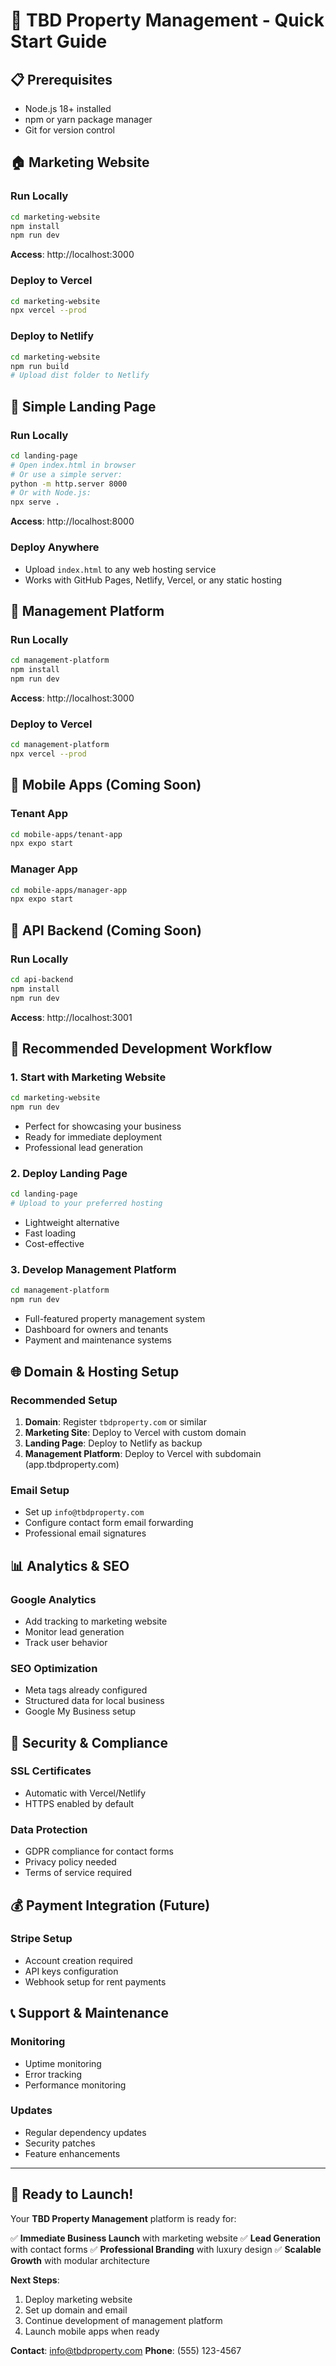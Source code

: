 # 🚀 TBD Property Management - Quick Start Guide

## 📋 **Prerequisites**
- Node.js 18+ installed
- npm or yarn package manager
- Git for version control

## 🏠 **Marketing Website**

### **Run Locally**
```bash
cd marketing-website
npm install
npm run dev
```
**Access**: http://localhost:3000

### **Deploy to Vercel**
```bash
cd marketing-website
npx vercel --prod
```

### **Deploy to Netlify**
```bash
cd marketing-website
npm run build
# Upload dist folder to Netlify
```

## 📄 **Simple Landing Page**

### **Run Locally**
```bash
cd landing-page
# Open index.html in browser
# Or use a simple server:
python -m http.server 8000
# Or with Node.js:
npx serve .
```
**Access**: http://localhost:8000

### **Deploy Anywhere**
- Upload `index.html` to any web hosting service
- Works with GitHub Pages, Netlify, Vercel, or any static hosting

## 🏢 **Management Platform**

### **Run Locally**
```bash
cd management-platform
npm install
npm run dev
```
**Access**: http://localhost:3000

### **Deploy to Vercel**
```bash
cd management-platform
npx vercel --prod
```

## 📱 **Mobile Apps** (Coming Soon)

### **Tenant App**
```bash
cd mobile-apps/tenant-app
npx expo start
```

### **Manager App**
```bash
cd mobile-apps/manager-app
npx expo start
```

## 🔧 **API Backend** (Coming Soon)

### **Run Locally**
```bash
cd api-backend
npm install
npm run dev
```
**Access**: http://localhost:3001

## 🎯 **Recommended Development Workflow**

### **1. Start with Marketing Website**
```bash
cd marketing-website
npm run dev
```
- Perfect for showcasing your business
- Ready for immediate deployment
- Professional lead generation

### **2. Deploy Landing Page**
```bash
cd landing-page
# Upload to your preferred hosting
```
- Lightweight alternative
- Fast loading
- Cost-effective

### **3. Develop Management Platform**
```bash
cd management-platform
npm run dev
```
- Full-featured property management system
- Dashboard for owners and tenants
- Payment and maintenance systems

## 🌐 **Domain & Hosting Setup**

### **Recommended Setup**
1. **Domain**: Register `tbdproperty.com` or similar
2. **Marketing Site**: Deploy to Vercel with custom domain
3. **Landing Page**: Deploy to Netlify as backup
4. **Management Platform**: Deploy to Vercel with subdomain (app.tbdproperty.com)

### **Email Setup**
- Set up `info@tbdproperty.com`
- Configure contact form email forwarding
- Professional email signatures

## 📊 **Analytics & SEO**

### **Google Analytics**
- Add tracking to marketing website
- Monitor lead generation
- Track user behavior

### **SEO Optimization**
- Meta tags already configured
- Structured data for local business
- Google My Business setup

## 🔐 **Security & Compliance**

### **SSL Certificates**
- Automatic with Vercel/Netlify
- HTTPS enabled by default

### **Data Protection**
- GDPR compliance for contact forms
- Privacy policy needed
- Terms of service required

## 💰 **Payment Integration** (Future)

### **Stripe Setup**
- Account creation required
- API keys configuration
- Webhook setup for rent payments

## 📞 **Support & Maintenance**

### **Monitoring**
- Uptime monitoring
- Error tracking
- Performance monitoring

### **Updates**
- Regular dependency updates
- Security patches
- Feature enhancements

---

## 🎉 **Ready to Launch!**

Your **TBD Property Management** platform is ready for:

✅ **Immediate Business Launch** with marketing website
✅ **Lead Generation** with contact forms
✅ **Professional Branding** with luxury design
✅ **Scalable Growth** with modular architecture

**Next Steps**:
1. Deploy marketing website
2. Set up domain and email
3. Continue development of management platform
4. Launch mobile apps when ready

**Contact**: info@tbdproperty.com
**Phone**: (555) 123-4567 